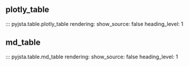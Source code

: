 ## plotly_table

::: pyjsta.table.plotly_table
    rendering:
        show_source: false
        heading_level: 1

## md_table

::: pyjsta.table.md_table
    rendering:
        show_source: false
        heading_level: 1